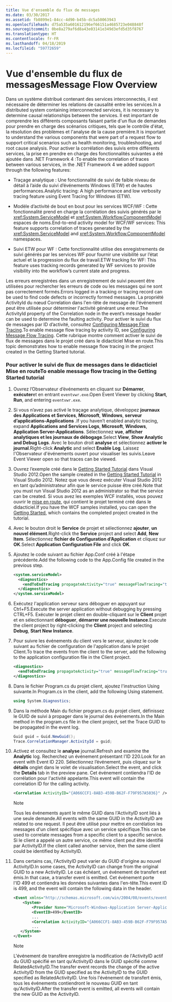 ```yaml
---
title: Vue d'ensemble du flux de messages
ms.date: 03/30/2017
ms.assetid: fb0899e1-84cc-4d90-b45b-dc5a50063943
ms.openlocfilehash: d75a535a601612196ef66151a4685723e048848f
ms.sourcegitcommit: 0be8a279af6d8a43e03141e349d3efd5d35f8767
ms.translationtype: HT
ms.contentlocale: fr-FR
ms.lasthandoff: 04/18/2019
ms.locfileid: "59772659"
---
```

# <a name="message-flow-overview"></a><span data-ttu-id="e1113-102">Vue d'ensemble du flux de messages</span><span class="sxs-lookup"><span data-stu-id="e1113-102">Message Flow Overview</span></span>
<span data-ttu-id="e1113-103">Dans un système distribué contenant des services interconnectés, il est nécessaire de déterminer les relations de causalité entre les services.</span><span class="sxs-lookup"><span data-stu-id="e1113-103">In a distributed system containing interconnected services, it is necessary to determine causal relationships between the services.</span></span> <span data-ttu-id="e1113-104">Il est important de comprendre les différents composants faisant partie d'un flux de demandes pour prendre en charge des scénarios critiques, tels que le contrôle d'état, la résolution des problèmes et l'analyse de la cause première.</span><span class="sxs-lookup"><span data-stu-id="e1113-104">It is important to understand the various components that were part of a request flow to support critical scenarios such as health monitoring, troubleshooting, and root cause analysis.</span></span> <span data-ttu-id="e1113-105">Pour activer la corrélation des suivis entre différents services, la prise en prendre en charge des fonctionnalités suivantes a été ajoutée dans .NET Framework 4 :</span><span class="sxs-lookup"><span data-stu-id="e1113-105">To enable the correlation of traces between various services, in the .NET Framework 4 we added support through the following features:</span></span>

-   <span data-ttu-id="e1113-106">Traçage analytique : Une fonctionnalité de suivi de faible niveau de détail à l’aide du suivi d’événements Windows (ETW) et de hautes performances.</span><span class="sxs-lookup"><span data-stu-id="e1113-106">Analytic tracing: A high performance and low verbosity tracing feature using Event Tracing for Windows (ETW).</span></span>

-   <span data-ttu-id="e1113-107">Modèle d’activité de bout en bout pour les services WCF/WF : Cette fonctionnalité prend en charge la corrélation des suivis générés par le <xref:System.ServiceModel> et <xref:System.Workflow.ComponentModel> espaces de noms.</span><span class="sxs-lookup"><span data-stu-id="e1113-107">End-to-end activity model for WCF/WF services: This feature supports correlation of traces generated by the <xref:System.ServiceModel> and <xref:System.Workflow.ComponentModel> namespaces.</span></span>

-   <span data-ttu-id="e1113-108">Suivi ETW pour WF : Cette fonctionnalité utilise des enregistrements de suivi générés par les services WF pour fournir une visibilité sur l’état actuel et la progression du flux de travail.</span><span class="sxs-lookup"><span data-stu-id="e1113-108">ETW tracking for WF: This feature uses tracking records generated by WF services to provide visibility into the workflow’s current state and progress.</span></span>

 <span data-ttu-id="e1113-109">Les erreurs enregistrées dans un enregistrement de suivi peuvent être utilisées pour rechercher les erreurs de code ou les messages qui ne sont pas correctement formés.</span><span class="sxs-lookup"><span data-stu-id="e1113-109">Errors logged in a tracking or tracing record can be used to find code defects or incorrectly formed messages.</span></span> <span data-ttu-id="e1113-110">La propriété ActivityId du nœud Correlation dans l'en-tête de message de l'événement peut être utilisée pour déterminer l'activité générant une erreur.</span><span class="sxs-lookup"><span data-stu-id="e1113-110">The ActivityId property of the Correlation node in the event’s message header can be used to determine the faulting activity.</span></span> <span data-ttu-id="e1113-111">Pour activer le suivi du flux de messages par ID d’activité, consultez [Configuring Message Flow Tracing](../../../../docs/framework/wcf/diagnostics/etw/configuring-message-flow-tracing.md).</span><span class="sxs-lookup"><span data-stu-id="e1113-111">To enable message flow tracing by activity ID, see [Configuring Message Flow Tracing](../../../../docs/framework/wcf/diagnostics/etw/configuring-message-flow-tracing.md).</span></span> <span data-ttu-id="e1113-112">Cette rubrique montre comment activer le suivi de flux de messages dans le projet créé dans le didacticiel Mise en route.</span><span class="sxs-lookup"><span data-stu-id="e1113-112">This topic demonstrates how to enable message flow tracing in the project created in the Getting Started tutorial.</span></span>

### <a name="to-enable-message-flow-tracing-in-the-getting-started-tutorial"></a><span data-ttu-id="e1113-113">Pour activer le suivi de flux de messages dans le didacticiel Mise en route</span><span class="sxs-lookup"><span data-stu-id="e1113-113">To enable message flow tracing in the Getting Started tutorial</span></span>

1. <span data-ttu-id="e1113-114">Ouvrez l’Observateur d’événements en cliquant sur **Démarrer**, **exécuter**et en entrant `eventvwr.exe`.</span><span class="sxs-lookup"><span data-stu-id="e1113-114">Open Event Viewer by clicking **Start**, **Run**, and entering `eventvwr.exe`.</span></span>

2. <span data-ttu-id="e1113-115">Si vous n’avez pas activé le traçage analytique, développez **journaux des Applications et Services**, **Microsoft**, **Windows**, **serveur d’applications-Applications** .</span><span class="sxs-lookup"><span data-stu-id="e1113-115">If you haven’t enabled analytic tracing, expand **Applications and Services Logs**, **Microsoft**, **Windows**, **Application Server-Applications**.</span></span> <span data-ttu-id="e1113-116">Sélectionnez **vue**, **afficher analytiques et les journaux de débogage**.</span><span class="sxs-lookup"><span data-stu-id="e1113-116">Select **View**, **Show Analytic and Debug Logs**.</span></span> <span data-ttu-id="e1113-117">Avec le bouton droit **analyse** et sélectionnez **activer le journal**.</span><span class="sxs-lookup"><span data-stu-id="e1113-117">Right-click **Analytic** and select **Enable Log**.</span></span> <span data-ttu-id="e1113-118">Laissez l'Observateur d'événements ouvert pour visualiser les suivis.</span><span class="sxs-lookup"><span data-stu-id="e1113-118">Leave Event Viewer open so that traces can be viewed.</span></span>

3. <span data-ttu-id="e1113-119">Ouvrez l’exemple créé dans le [Getting Started Tutorial](../../../../docs/framework/wcf/getting-started-tutorial.md) dans Visual Studio 2012.</span><span class="sxs-lookup"><span data-stu-id="e1113-119">Open the sample created in the [Getting Started Tutorial](../../../../docs/framework/wcf/getting-started-tutorial.md) in Visual Studio 2012.</span></span> <span data-ttu-id="e1113-120">Notez que vous devez exécuter Visual Studio 2012 en tant qu’administrateur afin que le service puisse être créé.</span><span class="sxs-lookup"><span data-stu-id="e1113-120">Note that you must run Visual Studio 2012 as an administrator so that the service can be created.</span></span> <span data-ttu-id="e1113-121">Si vous avez les exemples WCF installés, vous pouvez ouvrir le [mise en route](../../../../docs/framework/wcf/samples/getting-started-sample.md), qui contient le projet terminé créé dans le didacticiel.</span><span class="sxs-lookup"><span data-stu-id="e1113-121">If you have the WCF samples installed, you can open the [Getting Started](../../../../docs/framework/wcf/samples/getting-started-sample.md), which contains the completed project created in the tutorial.</span></span>

4. <span data-ttu-id="e1113-122">Avec le bouton droit le **Service** de projet et sélectionnez **ajouter**, **un nouvel élément**.</span><span class="sxs-lookup"><span data-stu-id="e1113-122">Right-click the **Service** project and select **Add**, **New Item**.</span></span> <span data-ttu-id="e1113-123">Sélectionnez **fichier de Configuration d’Application** et cliquez sur **OK**.</span><span class="sxs-lookup"><span data-stu-id="e1113-123">Select **Application Configuration File** and click **OK**.</span></span>

5. <span data-ttu-id="e1113-124">Ajoutez le code suivant au fichier App.Conf créé à l'étape précédente.</span><span class="sxs-lookup"><span data-stu-id="e1113-124">Add the following code to the App.Config file created in the previous step.</span></span>

    ```xml
    <system.serviceModel>
      <diagnostics>
        <endToEndTracing propagateActivity="true" messageFlowTracing="true"/>
      </diagnostics>
    </system.serviceModel>
    ```

6. <span data-ttu-id="e1113-125">Exécutez l'application serveur sans déboguer en appuyant sur Ctrl+F5.</span><span class="sxs-lookup"><span data-stu-id="e1113-125">Execute the server application without debugging by pressing CTRL+F5.</span></span> <span data-ttu-id="e1113-126">Exécuter le projet client en double-cliquant sur le **Client** projet et en sélectionnant **déboguer**, **démarrer une nouvelle Instance**.</span><span class="sxs-lookup"><span data-stu-id="e1113-126">Execute the client project by right-clicking the **Client** project and selecting **Debug**, **Start New Instance**.</span></span>

7. <span data-ttu-id="e1113-127">Pour suivre les événements du client vers le serveur, ajoutez le code suivant au fichier de configuration de l'application dans le projet Client.</span><span class="sxs-lookup"><span data-stu-id="e1113-127">To trace the events from the client to the server, add the following to the application configuration file in the Client project.</span></span>

    ```xml
    <diagnostics>
      <endToEndTracing propagateActivity="true" messageFlowTracing="true"/>
    </diagnostics>
    ```

8. <span data-ttu-id="e1113-128">Dans le fichier Program.cs du projet client, ajoutez l'instruction Using suivante.</span><span class="sxs-lookup"><span data-stu-id="e1113-128">In Program.cs in the client, add the following Using statement.</span></span>

    ```csharp
    using System.Diagnostics;
    ```

9. <span data-ttu-id="e1113-129">Dans la méthode Main du fichier program.cs du projet client, définissez le GUID de suivi à propager dans le journal des événements.</span><span class="sxs-lookup"><span data-stu-id="e1113-129">In the Main method in the program.cs file in the client project, set the Trace GUID to be propagated in the event log.</span></span>

    ```csharp
    Guid guid = Guid.NewGuid();
    Trace.CorrelationManager.ActivityId = guid;
    ```

10. <span data-ttu-id="e1113-130">Activez et consultez le **analyse** journal.</span><span class="sxs-lookup"><span data-stu-id="e1113-130">Refresh and examine the **Analytic**  log.</span></span>  <span data-ttu-id="e1113-131">Recherchez un événement présentant l'ID 220.</span><span class="sxs-lookup"><span data-stu-id="e1113-131">Look for an event with Event ID 220.</span></span>  <span data-ttu-id="e1113-132">Sélectionnez l’événement, puis cliquez sur le **détails** onglet dans le volet de visualisation.</span><span class="sxs-lookup"><span data-stu-id="e1113-132">Select the event, and click the **Details** tab in the preview pane.</span></span> <span data-ttu-id="e1113-133">Cet événement contiendra l'ID de corrélation pour l'activité appelante.</span><span class="sxs-lookup"><span data-stu-id="e1113-133">This event will contain the correlation ID for the calling activity.</span></span>

    ```xml
    <Correlation ActivityID="{A066CCF1-8AB3-459B-B62F-F79F957A5036}" />
    ```

    > [!NOTE]
    >  <span data-ttu-id="e1113-134">Tous les événements ayant le même GUID dans l'ActivityID sont liés à une seule demande.</span><span class="sxs-lookup"><span data-stu-id="e1113-134">All events with the same GUID in the ActivityID are related to one request.</span></span> <span data-ttu-id="e1113-135">Il peut être utilisé pour mettre en corrélation les messages d'un client spécifique avec un service spécifique.</span><span class="sxs-lookup"><span data-stu-id="e1113-135">This can be used to correlate messages from a specific client to a specific service.</span></span> <span data-ttu-id="e1113-136">Si le client a appelé un autre service, ce même client peut être identifié par ActivityID.</span><span class="sxs-lookup"><span data-stu-id="e1113-136">If the client called another service, then the same client could be identified by ActivityID.</span></span>

11. <span data-ttu-id="e1113-137">Dans certains cas, l'ActivityID peut varier du GUID d'origine au nouvel ActivityID.</span><span class="sxs-lookup"><span data-stu-id="e1113-137">In some cases, the ActivityID can change from the original GUID to a new ActivityID.</span></span> <span data-ttu-id="e1113-138">Le cas échéant, un événement de transfert est émis.</span><span class="sxs-lookup"><span data-stu-id="e1113-138">In that case, a transfer event is emitted.</span></span> <span data-ttu-id="e1113-139">Cet événement porte l'ID 499 et contiendra les données suivantes dans l'en-tête.</span><span class="sxs-lookup"><span data-stu-id="e1113-139">This event ID is 499, and the event will contain the following data in the header.</span></span>

    ```xml
    <Event xmlns="http://schemas.microsoft.com/win/2004/08/events/event">
        <System>
            <Provider Name="Microsoft-Windows-Application Server-Applications" Guid="{c651f5f6-1c0d-492e-8ae1-b4efd7c9d503}" />
            <EventID>499</EventID>
            ...
            <Correlation ActivityID="{A066CCF1-8AB3-459B-B62F-F79F957A5036}" RelatedActivityID="{85FC0930-9C49-42DA-804B-A7368104BD1B}" />
            ...
       </System>
    </Event>
    ```

    > [!NOTE]
    >  <span data-ttu-id="e1113-140">L'événement de transfère enregistre la modification de l'ActivityID actif du GUID spécifié en tant qu'ActivityID dans le GUID spécifié comme RelatedActivityID.</span><span class="sxs-lookup"><span data-stu-id="e1113-140">The transfer event records the change of the active ActivityID from the GUID specified as the ActivityID to the GUID specified as RelatedActivityID.</span></span> <span data-ttu-id="e1113-141">Une fois l'événement de transfert émis, tous les événements contiendront le nouveau GUID en tant qu'ActivityID.</span><span class="sxs-lookup"><span data-stu-id="e1113-141">After the transfer event is emitted, all events will contain the new GUID as the ActivityID.</span></span>
